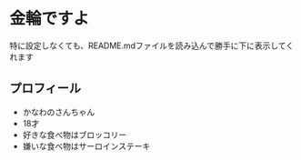 # 金輪ですよ
特に設定しなくても、README.mdファイルを読み込んで勝手に下に表示してくれます

## プロフィール
- かなわのさんちゃん
- 18才
- 好きな食べ物はブロッコリー
- 嫌いな食べ物はサーロインステーキ

